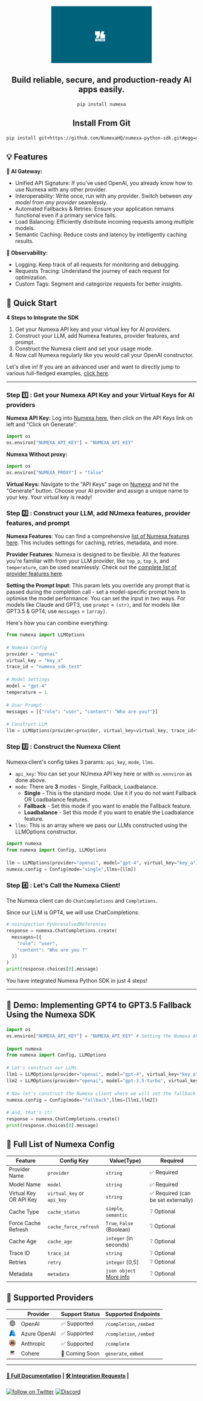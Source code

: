 
<div align="center">
<img src="docs/images/auth.png" height=150><br />

## Build reliable, secure, and production-ready AI apps easily.

```bash
pip install numexa
```

## Install From Git
```bash
pip install git+https://github.com/NumexaHQ/numexa-python-sdk.git#egg=numexa
```
</div>

## **💡 Features**

**🚪 AI Gateway:**
*  Unified API Signature: If you've used OpenAI, you already know how to use Numexa with any other provider.
*  Interoperability: Write once, run with any provider. Switch between _any model_ from _any provider_ seamlessly. 
*  Automated Fallbacks & Retries: Ensure your application remains functional even if a primary service fails.
*  Load Balancing: Efficiently distribute incoming requests among multiple models.
*  Semantic Caching: Reduce costs and latency by intelligently caching results.

**🔬 Observability:**
*  Logging: Keep track of all requests for monitoring and debugging.
*  Requests Tracing: Understand the journey of each request for optimization.
*  Custom Tags: Segment and categorize requests for better insights.


## **🚀 Quick Start**

**4️ Steps to Integrate the SDK**
1. Get your Numexa API key and your virtual key for AI providers.
2. Construct your LLM, add Numexa features, provider features, and prompt.
3. Construct the Numexa client and set your usage mode.
4. Now call Numexa regularly like you would call your OpenAI constructor.

Let's dive in! If you are an advanced user and want to directly jump to various full-fledged examples, [click here](https://github.com/numexa-python-sdk/tree/main/examples).

---

### **Step 1️⃣ : Get your Numexa API Key and your Virtual Keys for AI providers**

**Numexa API Key:** Log into [Numexa here](https://app.numexa.io/), then click on the API Keys link on left and "Click on Generate".
```python
import os
os.environ["NUMEXA_API_KEY"] = "NUMEXA_API_KEY"
```
**Numexa Without proxy:**
```python
import os
os.environ["NUMEXA_PROXY"] = "false"
```
**Virtual Keys:** Navigate to the "API Keys" page on [Numexa](https://app.numexa.io/admin/keys) and hit the "Generate" button. Choose your AI provider and assign a unique name to your key. Your virtual key is ready!

### **Step 2️⃣ : Construct your LLM, add NUmexa features, provider features, and prompt**

**Numexa Features**:
You can find a comprehensive [list of Numexa features here](#📔-list-of-numexa-features). This includes settings for caching, retries, metadata, and more.

**Provider Features**:
Numexa is designed to be flexible. All the features you're familiar with from your LLM provider, like `top_p`, `top_k`, and `temperature`, can be used seamlessly. Check out the [complete list of provider features here](https://github.com/numexa-python-sdk/blob/af0814ebf4f1961b5dfed438918fe68b26ef5f1e/numexa/api_resources/utils.py#L137).

**Setting the Prompt Input**:
This param lets you override any prompt that is passed during the completion call - set a model-specific prompt here to optimise the model performance. You can set the input in two ways. For models like Claude and GPT3, use `prompt` = `(str)`, and for models like GPT3.5 & GPT4, use `messages` = `[array]`.

Here's how you can combine everything:

```python
from numexa import LLMOptions

# Numexa Config
provider = "openai"
virtual_key = "key_a"
trace_id = "numexa_sdk_test"

# Model Settings
model = "gpt-4"
temperature = 1

# User Prompt
messages = [{"role": "user", "content": "Who are you?"}]

# Construct LLM
llm = LLMOptions(provider=provider, virtual_key=virtual_key, trace_id=trace_id, model=model, temperature=temperature)
```

### **Step 3️⃣ : Construct the Numexa Client**

Numexa client's config takes 3 params: `api_key`, `mode`, `llms`.

* `api_key`: You can set your NUmexa API key here or with `os.ennviron` as done above.
* `mode`: There are **3** modes - Single, Fallback, Loadbalance.
  * **Single** - This is the standard mode. Use it if you do not want Fallback OR Loadbalance features.
  * **Fallback** - Set this mode if you want to enable the Fallback feature.
  * **Loadbalance** - Set this mode if you want to enable the Loadbalance feature. 
* `llms`: This is an array where we pass our LLMs constructed using the LLMOptions constructor.

```py
import numexa
from numexa import Config, LLMOptions

llm = LLMOptions(provider="openai", model="gpt-4", virtual_key="key_a"),
numexa.config = Config(mode="single",llms=[llm])

```

### **Step 4️⃣ : Let's Call the Numexa Client!**

The Numexa client can do `ChatCompletions` and `Completions`.

Since our LLM is GPT4, we will use ChatCompletions:

```py
# noinspection PyUnresolvedReferences
response = numexa.ChatCompletions.create(
  messages=[{
    "role": "user",
    "content": "Who are you ?"
  }]
)
print(response.choices[0].message)
```

You have integrated Numexa Python SDK in just 4 steps!

---

## **🔁 Demo: Implementing GPT4 to GPT3.5 Fallback Using the Numexa SDK**

```py
import os
os.environ["NUMEXA_API_KEY"] = "NUMEXA_API_KEY" # Setting the Numexa API Key

import numexa
from numexa import Config, LLMOptions

# Let's construct our LLMs.
llm1 = LLMOptions(provider="openai", model="gpt-4", virtual_key="key_a"),
llm2 = LLMOptions(provider="openai", model="gpt-3.5-turbo", virtual_key="key_a")

# Now let's construct the Numexa client where we will set the fallback logic
numexa.config = Config(mode="fallback",llms=[llm1,llm2])

# And, that's it!
response = numexa.ChatCompletions.create()
print(response.choices[0].message)
```

## **📔 Full List of Numexa Config**

| Feature             | Config Key              | Value(Type)                                      | Required    |
|---------------------|-------------------------|--------------------------------------------------|-------------|
| Provider Name       | `provider`        | `string`                                         | ✅ Required  |
| Model Name        | `model`        | `string`                                         | ✅ Required |
| Virtual Key OR API Key        | `virtual_key` or `api_key`        | `string`                                         | ✅ Required (can be set externally) |
| Cache Type          | `cache_status`          | `simple`, `semantic`                             | ❔ Optional |
| Force Cache Refresh | `cache_force_refresh`   | `True`, `False` (Boolean)                                 | ❔ Optional |
| Cache Age           | `cache_age`             | `integer` (in seconds)                           | ❔ Optional |
| Trace ID            | `trace_id`              | `string`                                         | ❔ Optional |
| Retries         | `retry`           | `integer` [0,5]                                  | ❔ Optional |
| Metadata            | `metadata`              | `json object` [More info](https://docs.numexa.io/)          | ❔ Optional |

## **🤝 Supported Providers**

|| Provider  | Support Status  | Supported Endpoints |
|---|---|---|---|
| <img src="docs/images/openai.png" width=18 />| OpenAI | ✅ Supported  | `/completion`, `/embed` |
| <img src="docs/images/azure.png" width=18>| Azure OpenAI | ✅ Supported  | `/completion`, `/embed` |
| <img src="docs/images/anthropic.png" width=18>| Anthropic  | ✅ Supported  | `/complete` |
| <img src="docs/images/cohere.png" width=18>| Cohere  | 🚧 Coming Soon  | `generate`, `embed` |


---

#### [📝 Full Documentation](https://docs.numexa.io/) | [🛠️ Integration Requests](https://github.com/numexa-python-sdk/issues) | 

<a href="#"><img src="" alt="follow on Twitter"></a>
<a href="https://discord.gg/mVBMKVCv" target="_blank"><img src="" alt="Discord"></a>
